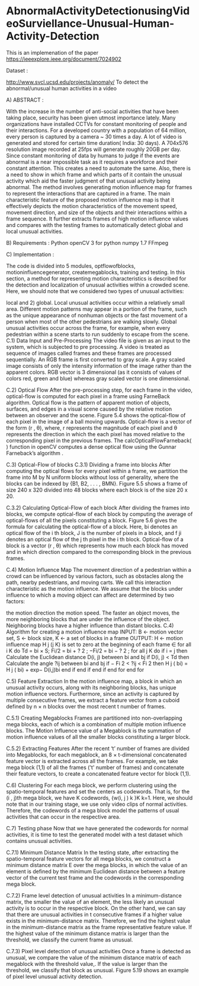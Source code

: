 # AbnormalActivityDetectionusingVideoSurviellance-Unusual-Human-Activity-Detection
This is an implemenation of the paper https://ieeexplore.ieee.org/document/7024902

Dataset :

http://www.svcl.ucsd.edu/projects/anomaly/
To detect the abnormal/unusual human activities in a video

A) ABSTRACT :

With the increase in the number of anti-social activities that have been taking place, security has been given utmost importance lately. Many organizations have installed CCTVs for constant monitoring of people and their interactions. For a developed country with a population of 64 million, every person is captured by a camera ~ 30 times a day. A lot of video is generated and stored for certain time duration( India: 30 days). A 704x576 resolution image recorded at 25fps will generate roughly 20GB per day. Since constant monitoring of data by humans to judge if the events are abnormal is a near impossible task as it requires a workforce and their constant attention. This creates a need to automate the same. Also, there is a need to show in which frame and which parts of it contain the unusual activity which aid the faster judgment of that unusual activity being abnormal. The method involves generating motion influence map for frames to represent the interactions that are captured in a frame. The main characteristic feature of the proposed motion influence map is that it effectively depicts the motion characteristics of the movement speed, movement direction, and size of the objects and their interactions within a frame sequence. It further extracts frames of high motion influence values and compares with the testing frames to automatically detect global and local unusual activities.

B) Requirements : Python openCV 3 for python numpy 1.7 FFmpeg

C) Implementation :

The code is divided into 5 modules, optflowofblocks, motioninfluencegenerator, createmegablocks, training and testing. In this section, a method for representing motion characteristics is described for the detection and localization of unusual activities within a crowded scene. Here, we should note that we considered two types of unusual activities:

local and 2) global. Local unusual activities occur within a relatively small area. Different motion patterns may appear in a portion of the frame, such as the unique appearance of nonhuman objects or the fast movement of a person when most of the other pedestrians are walking slowly. Global unusual activities occur across the frame, for example, when every pedestrian within a scene starts to run suddenly to escape from the scene.
C.1) Data Input and Pre-Processing The video file is given as an input to the system, which is subjected to pre processing. A video is treated as sequence of images called frames and these frames are processed sequentially. An RGB frame is first converted to gray scale. A gray scaled image consists of only the intensity information of the image rather than the apparent colors. RGB vector is 3 dimensional (as it consists of values of colors red, green and blue) whereas gray scaled vector is one dimensional.

C.2) Optical Flow After the pre-processing step, for each frame in the video, optical-flow is computed for each pixel in a frame using FarneBack algorithm. Optical flow is the pattern of apparent motion of objects, surfaces, and edges in a visual scene caused by the relative motion between an observer and the scene. Figure 5.4 shows the optical-flow of each pixel in the image of a ball moving upwards. Optical-flow is a vector of the form (r , θ), where, r represents the magnitude of each pixel and θ represents the direction in which the each pixel has moved relative to the corresponding pixel in the previous frames. The calcOpticalFlowFarneback( ) function in openCV computes a dense optical flow using the Gunnar Farneback’s algorithm .

C.3) Optical-Flow of blocks C.3.1) Dividing a frame into blocks After computing the optical flows for every pixel within a frame, we partition the frame into M by N uniform blocks without loss of generality, where the blocks can be indexed by {B1, B2, . . . , BMN}. Figure 5.5 shows a frame of size 240 x 320 divided into 48 blocks where each block is of the size 20 x 20.

C.3.2) Calculating Optical-Flow of each block After dividing the frames into blocks, we compute optical-flow of each block by computing the average of optical-flows of all the pixels constituting a block. Figure 5.6 gives the formula for calculating the optical-flow of a block. Here, bi denotes an optical flow of the i th block, J is the number of pixels in a block, and f ji denotes an optical flow of the j th pixel in the i th block. Optical-flow of a block is a vector (r , θ) which represents how much each block has moved and in which direction compared to the corresponding block in the previous frames.

C.4) Motion Influence Map The movement direction of a pedestrian within a crowd can be influenced by various factors, such as obstacles along the path, nearby pedestrians, and moving carts. We call this interaction characteristic as the motion influence. We assume that the blocks under influence to which a moving object can affect are determined by two factors:

the motion direction
the motion speed. The faster an object moves, the more neighboring blocks that are under the influence of the object. Neighboring blocks have a higher influence than distant blocks.
C.4) Algorithm for creating a motion influence map INPUT: B ← motion vector set, S ← block size, K ← a set of blocks in a frame  OUTPUT: H ← motion influence map  H j (j   K) is set to zero at the beginning of each frame  ∈ for all i   K do  Td = bi × S;  Fi/2 = bi + ? 2 ; −Fi/2 = bi − ? 2 ;  for all j   K do  if i = j then  Calculate the Euclidean distance D(i, j) between bi and bj  if D(i, j) < Td then  Calculate the angle ?ij between bi and bj  if − Fi 2 < ?ij < Fi 2 then  H j ( bi) = H j ( bi) + exp− D(i,j)bi  end if  end if  end if  end for  end for

C.5) Feature Extraction In the motion influence map, a block in which an unusual activity occurs, along with its neighboring blocks, has unique motion influence vectors. Furthermore, since an activity is captured by multiple consecutive frames, we extract a feature vector from a cuboid defined by n × n blocks over the most recent t number of frames.

C.5.1) Creating Megablocks Frames are partitioned into non-overlapping mega blocks, each of which is a combination of multiple motion influence blocks. The Motion Influence value of a Megablock is the summation of motion influence values of all the smaller blocks constituting a larger block.

C.5.2) Extracting Features After the recent ‘t’ number of frames are divided into Megablocks, for each megablock, an 8 × t-dimensional concatenated feature vector is extracted across all the frames. For example, we take mega block (1,1) of all the frames ('t' number of frames) and concatenate their feature vectors, to create a concatenated feature vector for block (1,1).

C.6) Clustering For each mega block, we perform clustering using the spatio-temporal features and set the centers as codewords. That is, for the (i , j)th mega block, we have K codewords, {w(i, j ) k }K k=1. Here, we should note that in our training stage, we use only video clips of normal activities. Therefore, the codewords of a mega block model the patterns of usual activities that can occur in the respective area.

C.7) Testing phase Now that we have generated the codewords for normal activities, it is time to test the generated model with a test dataset which contains unusual activities.

C.7.1) Minimum Distance Matrix In the testing state, after extracting the spatio-temporal feature vectors for all mega blocks, we construct a minimum distance matrix E over the mega blocks, in which the value of an element is defined by the minimum Euclidean distance between a feature vector of the current test frame and the codewords in the corresponding mega block.

C.7.2) Frame level detection of unusual activities In a minimum-distance matrix, the smaller the value of an element, the less likely an unusual activity is to occur in the respective block. On the other hand, we can say that there are unusual activities in t consecutive frames if a higher value exists in the minimum-distance matrix. Therefore, we find the highest value in the minimum-distance matrix as the frame representative feature value. If the highest value of the minimum distance matrix is larger than the threshold, we classify the current frame as unusual.

C.7.3) Pixel level detection of unusual activities Once a frame is detected as unusual, we compare the value of the minimum distance matrix of each megablock with the threshold value,. If the value is larger than the threshold, we classify that block as unusual. Figure 5.19 shows an example of pixel level unusual activity detection.
